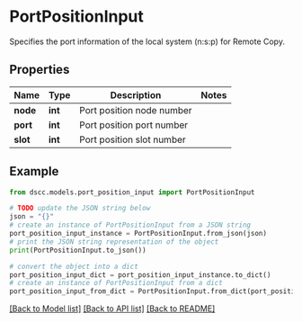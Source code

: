 # PortPositionInput

Specifies the port information of the local system (n:s:p) for Remote Copy.

## Properties

Name | Type | Description | Notes
------------ | ------------- | ------------- | -------------
**node** | **int** | Port position node number | 
**port** | **int** | Port position port number | 
**slot** | **int** | Port position slot number | 

## Example

```python
from dscc.models.port_position_input import PortPositionInput

# TODO update the JSON string below
json = "{}"
# create an instance of PortPositionInput from a JSON string
port_position_input_instance = PortPositionInput.from_json(json)
# print the JSON string representation of the object
print(PortPositionInput.to_json())

# convert the object into a dict
port_position_input_dict = port_position_input_instance.to_dict()
# create an instance of PortPositionInput from a dict
port_position_input_from_dict = PortPositionInput.from_dict(port_position_input_dict)
```
[[Back to Model list]](../README.md#documentation-for-models) [[Back to API list]](../README.md#documentation-for-api-endpoints) [[Back to README]](../README.md)


